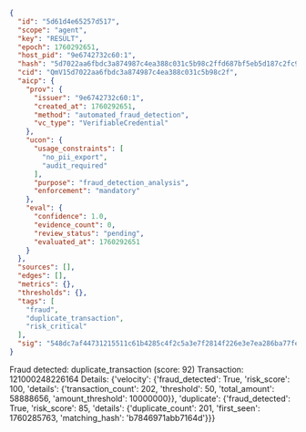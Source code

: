 ```json
{
  "id": "5d61d4e65257d517",
  "scope": "agent",
  "key": "RESULT",
  "epoch": 1760292651,
  "host_pid": "9e6742732c60:1",
  "hash": "5d7022aa6fbdc3a874987c4ea388c031c5b98c2ffd687bf5eb5d187c2fc9a059",
  "cid": "QmV15d7022aa6fbdc3a874987c4ea388c031c5b98c2f",
  "aicp": {
    "prov": {
      "issuer": "9e6742732c60:1",
      "created_at": 1760292651,
      "method": "automated_fraud_detection",
      "vc_type": "VerifiableCredential"
    },
    "ucon": {
      "usage_constraints": [
        "no_pii_export",
        "audit_required"
      ],
      "purpose": "fraud_detection_analysis",
      "enforcement": "mandatory"
    },
    "eval": {
      "confidence": 1.0,
      "evidence_count": 0,
      "review_status": "pending",
      "evaluated_at": 1760292651
    }
  },
  "sources": [],
  "edges": [],
  "metrics": {},
  "thresholds": {},
  "tags": [
    "fraud",
    "duplicate_transaction",
    "risk_critical"
  ],
  "sig": "548dc7af44731215511c61b4285c4f2c5a3e7f2814f226e3e7ea286ba77fe56a"
}
```

Fraud detected: duplicate_transaction (score: 92)
Transaction: 121000248226164
Details: {'velocity': {'fraud_detected': True, 'risk_score': 100, 'details': {'transaction_count': 202, 'threshold': 50, 'total_amount': 58888656, 'amount_threshold': 10000000}}, 'duplicate': {'fraud_detected': True, 'risk_score': 85, 'details': {'duplicate_count': 201, 'first_seen': 1760285763, 'matching_hash': 'b7846971abb7164d'}}}